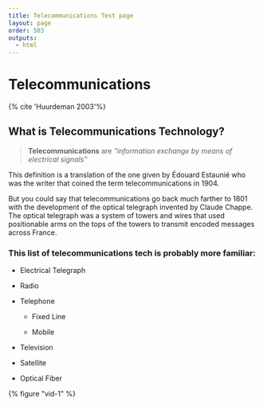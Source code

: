 ```yaml
---
title: Telecommunications Test page
layout: page
order: 503
outputs:
  - html
---
```

# Telecommunications #

{% cite 'Huurdeman 2003'%}

## What is Telecommunications Technology? ## 

>**Telecommunications** are _“information exchange by means of electrical signals”_

This definition is a translation of the one given by Édouard Estaunié who was the writer that coined the term telecommunications in 1904.

But you could say that telecommunications go back much farther to 1801 with the development of the optical telegraph invented by Claude Chappe. The optical telegraph was a system of towers and wires that used positionable arms on the tops of the towers to transmit encoded messages across France.

### This list of telecommunications tech is probably more familiar: ###

- Electrical Telegraph

- Radio

- Telephone
  
  - Fixed Line
  
  - Mobile

- Television

- Satellite

- Optical Fiber

{% figure "vid-1" %}
